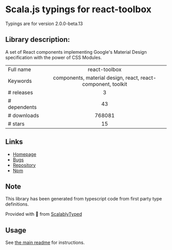 
# Scala.js typings for react-toolbox

Typings are for version 2.0.0-beta.13

## Library description:
A set of React components implementing Google's Material Design specification with the power of CSS Modules.

|                    |                 |
| ------------------ | :-------------: |
| Full name          | react-toolbox |
| Keywords           | components, material design, react, react-component, toolkit |
| # releases         | 3 |
| # dependents       | 43 |
| # downloads        | 768081 |
| # stars            | 15 |

## Links
- [Homepage](https://github.com/react-toolbox/react-toolbox#readme)
- [Bugs](https://github.com/react-toolbox/react-toolbox/issues)
- [Repository](https://github.com/react-toolbox/react-toolbox)
- [Npm](https://www.npmjs.com/package/react-toolbox)
    


## Note
This library has been generated from typescript code from first party type definitions.

Provided with :purple_heart: from [ScalablyTyped](https://github.com/oyvindberg/ScalablyTyped)

## Usage
See [the main readme](../../readme.md) for instructions.


